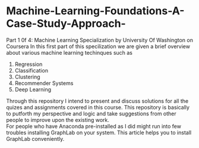 # Machine-Learning-Foundations-A-Case-Study-Approach-
Part 1 0f 4: Machine Learning Specialization by University Of Washington on Coursera
In this first part of this specilization we are given a brief overview about various machine learning techinques such as
1. Regression
2. Classification
3. Clustering 
4. Recommender Systems
5. Deep Learning <br>

Through this repository I intend to present and discuss solutions for all the quizes and assignments covered in this course. This repository is basically to putforth my perspective and logic and take suggestions from other people to improve upon the existing work.<br>
For people who have Anaconda pre-installed as I did might run into few troubles installing GraphLab on your system. This article helps you to install GraphLab conveniently.
